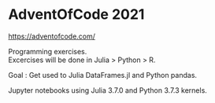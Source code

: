 # AdventOfCode 2021
https://adventofcode.com/

Programming exercises.   
Excercises will be done in Julia > Python > R.

Goal : Get used to Julia DataFrames.jl and Python pandas.

Jupyter notebooks using Julia 3.7.0 and Python 3.7.3 kernels.
